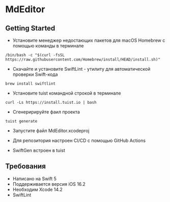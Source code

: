 # MdEditor
## Getting Started

- Установите менеджер недостающих пакетов для macOS Homebrew с помощью команды в терминале 
```
/bin/bash -c "$(curl -fsSL https://raw.githubusercontent.com/Homebrew/install/HEAD/install.sh)"
```

- Скачайте и установите SwiftLint - утилиту для автоматической проверки Swift-кода
```
brew install swiftlint
```

- Установите tuist командной строкой в терминале 
```  
curl -Ls https://install.tuist.io | bash
```

- Сгенеририруйте фаил проекта
``` 
tuist generate
``` 
- Запустите файл MdEditor.xcodeproj 

- Для репозитория настроен CI/CD с помощью GitHub Actions

- SwiftGen встроен в tuist

## Требования

- Написано на Swift 5
- Поддерживается версия iOS 16.2
- Необходим Xcode 14.2
- SwiftLint
